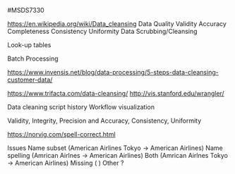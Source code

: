 #MSDS7330

https://en.wikipedia.org/wiki/Data_cleansing
Data Quality
	Validity
	Accuracy
	Completeness
	Consistency
	Uniformity
Data Scrubbing/Cleansing

Look-up tables

Batch Processing

https://www.invensis.net/blog/data-processing/5-steps-data-cleansing-customer-data/

https://www.trifacta.com/data-cleansing/
http://vis.stanford.edu/wrangler/

Data cleaning script history
Workflow visualization

Validity, Integrity, Precision and Accuracy, Consistency, Uniformity

https://norvig.com/spell-correct.html

Issues
Name subset	(American Airlines Tokyo -> American Airlines)
Name spelling	(Amrican Airlnes -> American Airlines)
Both 		(Amrican Airlnes Tokyo -> American Airlines)
Missing		(           )
Other		?
